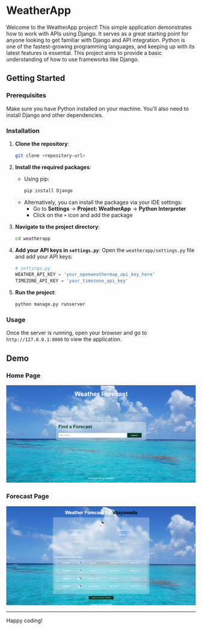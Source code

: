# WeatherApp

Welcome to the WeatherApp project! This simple application demonstrates how to work with APIs using Django. It serves as a great starting point for anyone looking to get familiar with Django and API integration. Python is one of the fastest-growing programming languages, and keeping up with its latest features is essential. This project aims to provide a basic understanding of how to use frameworks like Django.

## Getting Started

### Prerequisites

Make sure you have Python installed on your machine. You'll also need to install Django and other dependencies.

### Installation

1. **Clone the repository**:
    ```bash
    git clone <repository-url>
    ```

2. **Install the required packages**:
    - Using pip:
      ```bash
      pip install Django
      ```
    - Alternatively, you can install the packages via your IDE settings:
      - Go to **Settings** -> **Project: WeatherApp** -> **Python Interpreter**
      - Click on the `+` icon and add the package

3. **Navigate to the project directory**:
    ```bash
    cd weatherapp
    ```

4. **Add your API keys in `settings.py`**:
    Open the `weatherapp/settings.py` file and add your API keys:
    ```python
    # settings.py
    WEATHER_API_KEY = 'your_openweathermap_api_key_here'
    TIMEZONE_API_KEY = 'your_timezone_api_key'
    ```

5. **Run the project**:
    ```bash
    python manage.py runserver
    ```

### Usage

Once the server is running, open your browser and go to `http://127.0.0.1:8000` to view the application.

## Demo

### Home Page
![Home Page](images/Screenshot1.png)

### Forecast Page
![Forecast Page](images/Screenshot2.png)


---

Happy coding!
